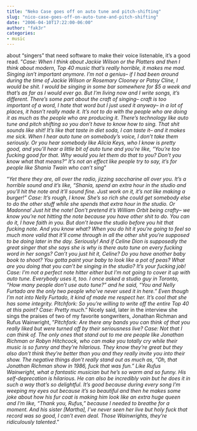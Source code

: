 ```yaml
---
title: "Neko Case goes off on auto tune and pitch-shifting"
slug: "nico-case-goes-off-on-auto-tune-and-pitch-shifting"
date: "2006-04-10T17:22:00-06:00"
author: "fak3r"
categories:
- music
---
```


 about “singers” that need software to make their voice listenable, it’s a good read.  ”_Case: When I think about Jackie Wilson or the Platters and then I think about modern, Top 40 music that’s really horrible, it makes me mad. Singing isn’t important anymore. I’m not a genius– if I had been around during the time of Jackie Wilson or Rosemary Clooney or Patsy Cline, I would be shit. I would be singing in some bar somewhere for $5 a week and that’s as far as I would ever go. But I’m living now and I write songs, it’s different. There’s some part about the craft of singing– craft is too important of a word, I hate that word but I just used it anyway– in a lot of places, it hasn’t really made it. It’s not to do with the people who are doing it as much as the people who are producing it. There’s technology like auto tune and pitch shifting so you don’t have to know how to sing. That shit sounds like shit! It’s like that taste in diet soda, I can taste it– and it makes me sick. When I hear auto tune on somebody’s voice, I don’t take them seriously. Or you hear somebody like Alicia Keys, who I know is pretty good, and you’ll hear a little bit of auto tune and you’re like, “You’re too fucking good for that. Why would you let them do that to you? Don’t you know what that means?” It’s not an effect like people try to say, it’s for people like Shania Twain who can’t sing_”

“_Yet there they are, all over the radio, jizzing saccharine all over you. It’s a horrible sound and it’s like, “Shania, spend an extra hour in the studio and you’ll hit the note and it’ll sound fine. Just work on it, it’s not like making a burger!” Case: It’s rough, I know. She’s so rich she could get somebody else to do the other stuff while she spends that extra hour in the studio. Or Madonna! Just hit the note! Don’t pretend it’s William Orbit being crafty– we know you’re not hitting the note because you have other shit to do. You can do it, I have faith in you. But don’t leave the studio before you hit that fucking note. And you know what? When you do hit it you’re going to feel so much more valid that it’ll come through in all the other shit you’re supposed to be doing later in the day. Seriously! And if Celine Dion is supposedly the great singer that she says she is why is there auto tune on every fucking word in her songs? Can’t you just hit it, Celine? Do you have another baby book to shoot? You gotta paint your baby to look like a pot of peas? What are you doing that you can’t be singing in the studio? It’s your fucking job!  Case: I’m not a perfect note hitter either but I’m not going to cover it up with auto tune. Everybody uses it, too. I once asked a studio guy in Toronto, “How many people don’t use auto tune?” and he said, “You and Nelly Furtado are the only two people who’ve never used it in here.” Even though I’m not into Nelly Furtado, it kind of made me respect her. It’s cool that she has some integrity.  Pitchfork: So you’re willing to write off the entire Top 40 at this point? Case: Pretty much_.”  Nicely said, later in the interview she sings the praises of two of my favorite songwriters, Jonathan Richman and Rufus Wainwright, ”_Pitchfork: Are there any bands you can think of that you really liked but were turned off by their seriousness live? Case: Not that I can think of. The only ones that stand out to me are people like Jonathan Richman or Robyn Hitchcock, who can make you totally cry while their music is so funny and they’re hilarious. They know they’re great but they also don’t think they’re better than you and they really invite you into their show. The negative things don’t really stand out as much as, “Oh, that Jonathan Richman show in 1986, fuck that was fun.” Like Rufus Wainwright, what a fantastic musician but he’s so warm and so funny. His self-deprecation is hilarious. He can also be incredibly vain but he does it in such a way that’s so delightful. It’s good because during every song I’m weeping my eyes out because it’s so beautiful and then he makes some joke about how his fur coat is making him look like an extra huge queen and I’m like, “Thank you, Rufus,” because I needed to breathe for a moment. And his sister [Martha], I’ve never seen her live but holy fuck that record was so good, I can’t even deal. Those Wainwrights, they’re ridiculously talented_.”
